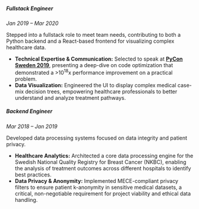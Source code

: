 ##### Fullstack Engineer

_Jan 2019 – Mar 2020_

Stepped into a fullstack role to meet team needs, contributing to both a Python backend and a React-based frontend for visualizing complex healthcare data.

- **Technical Expertise & Communication:** Selected to speak at **[PyCon Sweden 2019](https://github.com/isaacbernat/presentations?#optimise)**, presenting a deep-dive on code optimization that demonstrated a >10<sup>18</sup>x performance improvement on a practical problem.
- **Data Visualization:** Engineered the UI to display complex medical case-mix decision trees, empowering healthcare professionals to better understand and analyze treatment pathways.

##### Backend Engineer

_Mar 2018 – Jan 2019_

Developed data processing systems focused on data integrity and patient privacy.

- **Healthcare Analytics:** Architected a core data processing engine for the Swedish National Quality Registry for Breast Cancer (NKBC), enabling the analysis of treatment outcomes across different hospitals to identify best practices.
- **Data Privacy & Anonymity:** Implemented MECE-compliant privacy filters to ensure patient k-anonymity in sensitive medical datasets, a critical, non-negotiable requirement for project viability and ethical data handling.
